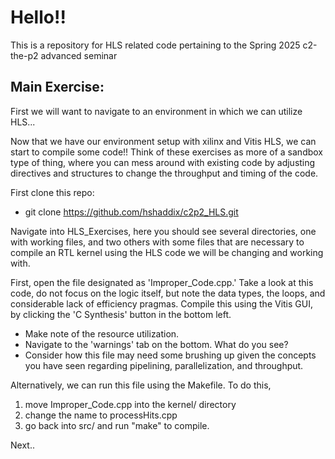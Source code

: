 # Hello!! 

This is a repository for HLS related code pertaining to the Spring 2025 c2-the-p2 advanced seminar

## Main Exercise:

First we will want to navigate to an environment in which we can utilize HLS... 

  Now that we have our environment setup with xilinx and Vitis HLS, we can start to compile some code!!
Think of these exercises as more of a sandbox type of thing, where you can mess around with existing code by adjusting directives and structures to change the throughput and timing of the code. 

First clone this repo:
- git clone https://github.com/hshaddix/c2p2_HLS.git

Navigate into HLS_Exercises, here you should see several directories, one with working files, and two others with some files that are necessary to compile an RTL kernel using the HLS code we will be changing and working with. 

  First, open the file designated as 'Improper_Code.cpp.' Take a look at this code, do not focus on the logic itself, but note the data types, the loops, and considerable lack of efficiency pragmas. Compile this using the Vitis GUI, by clicking the 'C Synthesis' button in the bottom left. 
  - Make note of the resource utilization.
  - Navigate to the 'warnings' tab on the bottom. What do you see?
  - Consider how this file may need some brushing up given the concepts you have seen regarding pipelining, parallelization, and throughput.

  Alternatively, we can run this file using the Makefile. 
  To do this, 
  1) move Improper_Code.cpp into the kernel/ directory
  2) change the name to processHits.cpp
  3) go back into src/ and run "make" to compile. 

Next.. 
